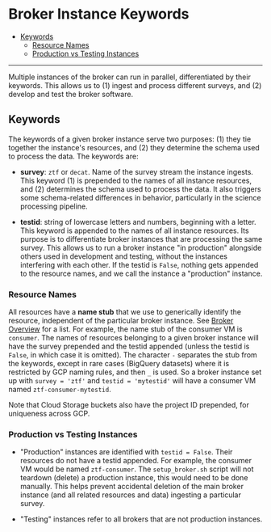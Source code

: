 # Broker Instance Keywords

- [Keywords](#keywords)
    - [Resource Names](#resource-names)
    - [Production vs Testing Instances](#production-vs-testing-instances)

---

Multiple instances of the broker can run in parallel, differentiated by their keywords.
This allows us to (1) ingest and process different surveys, and (2) develop and test the broker software.

## Keywords

The keywords of a given broker instance serve two purposes: (1) they tie together the instance's resources, and (2) they determine the schema used to process the data. The keywords are:

- __survey__: `ztf` or `decat`. Name of the survey stream the instance ingests.
This keyword (1) is prepended to the names of all instance resources, and (2) determines the schema used to process the data. It also triggers some schema-related differences in behavior, particularly in the science processing pipeline.

- __testid__: string of lowercase letters and numbers, beginning with a letter.
This keyword is appended to the names of all instance resources.
Its purpose is to differentiate broker instances that are processing the same survey.
This allows us to run a broker instance "in production" alongside others used in development and testing, without the instances interfering with each other.
If the testid is `False`, nothing gets appended to the resource names, and we call the instance a "production" instance.


### Resource Names

All resources have a __name stub__ that we use to generically identify the resource, independent of the particular broker instance.
See [Broker Overview](broker-overview.md) for a list.
For example, the name stub of the consumer VM is `consumer`.
The names of resources belonging to a given broker instance will have the survey prepended and the testid appended (unless the testid is `False`, in which case it is omitted).
The character `-` separates the stub from the keywords, except in rare cases (BigQuery datasets) where it is restricted by GCP naming rules, and then `_` is used.
So a broker instance set up with `survey = 'ztf'` and `testid = 'mytestid'` will have a consumer VM named `ztf-consumer-mytestid`.

Note that Cloud Storage buckets also have the project ID prepended, for uniqueness across GCP.


### Production vs Testing Instances

- "Production" instances are identified with `testid = False`. Their resources do not have a testid appended. For example, the consumer VM would be named `ztf-consumer`.
The `setup_broker.sh` script will not teardown (delete) a production instance, this would need to be done manually.
This helps prevent accidental deletion of the main broker instance (and all related resources and data) ingesting a particular survey.

- "Testing" instances refer to all brokers that are not production instances.

